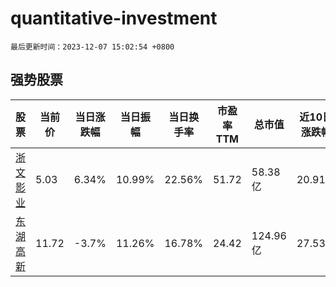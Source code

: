 # quantitative-investment

`最后更新时间：2023-12-07 15:02:54 +0800`

## 强势股票

|股票|当前价|当日涨跌幅|当日振幅|当日换手率|市盈率TTM|总市值|近10日涨跌幅|
|----|----|----|----|----|----|----|----|
|[浙文影业](https://xueqiu.com/S/SH601599)|5.03|6.34%|10.99%|22.56%|51.72|58.38亿|20.91%|
|[东湖高新](https://xueqiu.com/S/SH600133)|11.72|-3.7%|11.26%|16.78%|24.42|124.96亿|27.53%|
